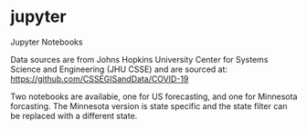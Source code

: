 # jupyter
Jupyter Notebooks

Data sources are from Johns Hopkins University Center for Systems Science and Engineering (JHU CSSE) and are sourced at:
https://github.com/CSSEGISandData/COVID-19

Two notebooks are availabie, one for US forecasting, and one for Minnesota forcasting. The Minnesota version is state specific and the state filter can be replaced with a different state.

